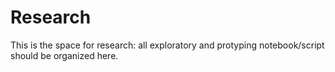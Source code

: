 # Research
This is the space for research: all exploratory and protyping notebook/script should be organized here.
